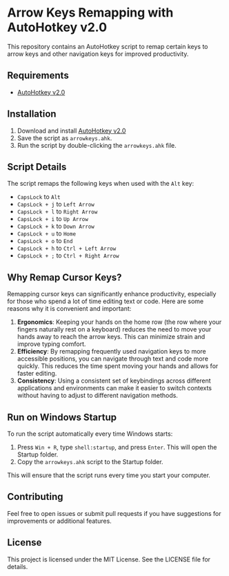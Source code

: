 # Arrow Keys Remapping with AutoHotkey v2.0

This repository contains an AutoHotkey script to remap certain keys to arrow keys and other navigation keys for improved productivity.

## Requirements

- [AutoHotkey v2.0](https://www.autohotkey.com/)

## Installation

1. Download and install [AutoHotkey v2.0](https://www.autohotkey.com/)
2. Save the script as `arrowkeys.ahk`.
3. Run the script by double-clicking the `arrowkeys.ahk` file.

## Script Details

The script remaps the following keys when used with the `Alt` key:

- `CapsLock` to `Alt`
- `CapsLock + j` to `Left Arrow`
- `CapsLock + l` to `Right Arrow`
- `CapsLock + i` to `Up Arrow`
- `CapsLock + k` to `Down Arrow`
- `CapsLock + u` to `Home`
- `CapsLock + o` to `End`
- `CapsLock + h` to `Ctrl + Left Arrow`
- `CapsLock + ;` to `Ctrl + Right Arrow`

## Why Remap Cursor Keys?

Remapping cursor keys can significantly enhance productivity, especially for those who spend a lot of time editing text or code. Here are some reasons why it is convenient and important:

1. **Ergonomics**: Keeping your hands on the home row (the row where your fingers naturally rest on a keyboard) reduces the need to move your hands away to reach the arrow keys. This can minimize strain and improve typing comfort.
2. **Efficiency**: By remapping frequently used navigation keys to more accessible positions, you can navigate through text and code more quickly. This reduces the time spent moving your hands and allows for faster editing.
3. **Consistency**: Using a consistent set of keybindings across different applications and environments can make it easier to switch contexts without having to adjust to different navigation methods.

## Run on Windows Startup

To run the script automatically every time Windows starts:

1. Press `Win + R`, type `shell:startup`, and press `Enter`. This will open the Startup folder.
2. Copy the `arrowkeys.ahk` script to the Startup folder.

This will ensure that the script runs every time you start your computer.

## Contributing

Feel free to open issues or submit pull requests if you have suggestions for improvements or additional features.

## License

This project is licensed under the MIT License. See the LICENSE file for details.
